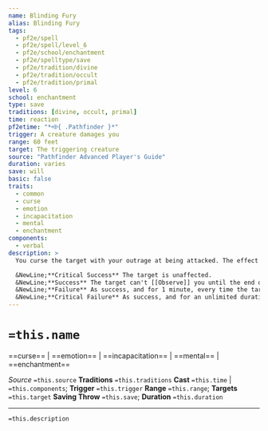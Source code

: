 ```yaml
---
name: Blinding Fury
alias: Blinding Fury
tags:
  - pf2e/spell
  - pf2e/spell/level_6
  - pf2e/school/enchantment
  - pf2e/spelltype/save
  - pf2e/tradition/divine
  - pf2e/tradition/occult
  - pf2e/tradition/primal
level: 6
school: enchantment
type: save
traditions: [divine, occult, primal]
time: reaction
pf2etime: "*⬲{ .Pathfinder }*"
trigger: A creature damages you
range: 60 feet
target: The triggering creature
source: "Pathfinder Advanced Player's Guide"
duration: varies
save: will
basic: false
traits:
  - common
  - curse
  - emotion
  - incapacitation
  - mental
  - enchantment
components:
  - verbal
description: >
  You curse the target with your outrage at being attacked. The effect is determined by the target's Will save.

  &NewLine;**Critical Success** The target is unaffected.
  &NewLine;**Success** The target can't [[Observe]] you until the end of its turn, and if you're currently Observed by it, you become [[Hidden]] to it.
  &NewLine;**Failure** As success, and for 1 minute, every time the target damages you, it can't Observe you until the end of its turn.
  &NewLine;**Critical Failure** As success, and for an unlimited duration, the first time each round the target damages a creature, it can't Observe that creature until the end of its turn. If it damages several creatures at once, the creature it can't perceive is chosen randomly among those creatures.
---
```

# `=this.name`
==curse== | ==emotion== | ==incapacitation== | ==mental== | ==enchantment==

*Source* `=this.source`
**Traditions** `=this.traditions`
**Cast** `=this.time` | `=this.components`; **Trigger** `=this.trigger`
**Range** `=this.range`; **Targets** `=this.target`
**Saving Throw** `=this.save`; **Duration** `=this.duration`

***
`=this.description`